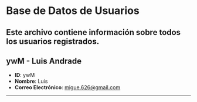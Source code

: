 # Base de Datos de Usuarios
Este archivo contiene información sobre todos los usuarios registrados.
---
## ywM - Luis Andrade
- **ID**: ywM
- **Nombre**: Luis
- **Correo Electrónico**: migue.626@gmail.com
---
